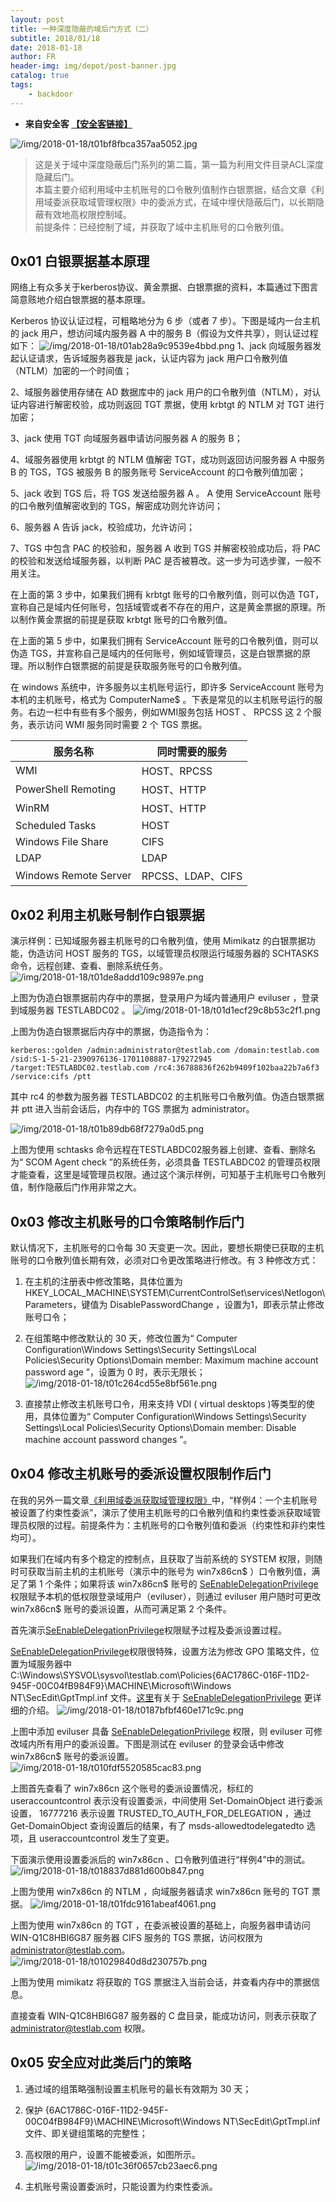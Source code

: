 ```yaml
---
layout: post
title: 一种深度隐蔽的域后门方式（二）
subtitle: 2018/01/18
date: 2018-01-18
author: FR
header-img: img/depot/post-banner.jpg
catalog: true
tags:
    - backdoor
---
```


- **来自安全客 [【安全客链接】](https://www.anquanke.com/post/id/93542)**

![/img/2018-01-18/t01bf8fbca357aa5052.jpg](https://p2.ssl.qhimg.com/t01bf8fbca357aa5052.jpg)

  >  这是关于域中深度隐蔽后门系列的第二篇，第一篇为利用文件目录ACL深度隐藏后门。  
  > 本篇主要介绍利用域中主机账号的口令散列值制作白银票据，结合文章《利用域委派获取域管理权限》中的委派方式，在域中埋伏隐蔽后门，以长期隐蔽有效地高权限控制域。  
  > 前提条件：已经控制了域，并获取了域中主机账号的口令散列值。

## 0x01 白银票据基本原理
网络上有众多关于kerberos协议、黄金票据、白银票据的资料，本篇通过下图言简意赅地介绍白银票据的基本原理。

Kerberos 协议认证过程，可粗略地分为 6 步（或者 7 步）。下图是域内一台主机的 jack 用户，想访问域内服务器 A 中的服务 B（假设为文件共享），则认证过程如下：
![/img/2018-01-18/t01ab28a9c9539e4bbd.png](https://p4.ssl.qhimg.com/t01ab28a9c9539e4bbd.png)
1、jack 向域服务器发起认证请求，告诉域服务器我是 jack，认证内容为 jack 用户口令散列值（NTLM）加密的一个时间值；

2、域服务器使用存储在 AD 数据库中的 jack 用户的口令散列值（NTLM），对认证内容进行解密校验，成功则返回 TGT 票据，使用 krbtgt 的 NTLM 对 TGT 进行加密；

3、jack 使用 TGT 向域服务器申请访问服务器 A 的服务 B；

4、域服务器使用 krbtgt 的 NTLM 值解密 TGT，成功则返回访问服务器 A 中服务 B 的 TGS，TGS 被服务 B 的服务账号 ServiceAccount 的口令散列值加密；

5、jack 收到 TGS 后，将 TGS 发送给服务器 A 。 A 使用 ServiceAccount 账号的口令散列值解密收到的 TGS，解密成功则允许访问；

6、服务器 A 告诉 jack，校验成功，允许访问；

7、TGS 中包含 PAC 的校验和，服务器 A 收到 TGS 并解密校验成功后，将 PAC 的校验和发送给域服务器，以判断 PAC 是否被篡改。这一步为可选步骤，一般不用关注。

在上面的第 3 步中，如果我们拥有 krbtgt 账号的口令散列值，则可以伪造 TGT，宣称自己是域内任何账号，包括域管或者不存在的用户，这是黄金票据的原理。所以制作黄金票据的前提是获取 krbtgt 账号的口令散列值。

在上面的第 5 步中，如果我们拥有 ServiceAccount 账号的口令散列值，则可以伪造 TGS，并宣称自己是域内的任何账号，例如域管理员，这是白银票据的原理。所以制作白银票据的前提是获取服务账号的口令散列值。

在 windows 系统中，许多服务以主机账号运行，即许多 ServiceAccount 账号为本机的主机账号，格式为 ComputerName$ 。下表是常见的以主机账号运行的服务。右边一栏中有些有多个服务，例如WMI服务包括 HOST 、 RPCSS 这 2 个服务，表示访问 WMI 服务同时需要 2 个 TGS 票据。

服务名称 | 同时需要的服务
-----|-----
WMI |HOST、RPCSS
PowerShell Remoting | HOST、HTTP
WinRM | HOST、HTTP
Scheduled Tasks | HOST
Windows File Share | CIFS
LDAP | LDAP
Windows Remote Server | RPCSS、LDAP、CIFS

## 0x02 利用主机账号制作白银票据
演示样例：已知域服务器主机账号的口令散列值，使用 Mimikatz 的白银票据功能，伪造访问 HOST 服务的 TGS，以域管理员权限运行域服务器的 SCHTASKS 命令，远程创建、查看、删除系统任务。
![/img/2018-01-18/t01de8addd109c9897e.png](https://p3.ssl.qhimg.com/t01de8addd109c9897e.png)

上图为伪造白银票据前内存中的票据，登录用户为域内普通用户 eviluser ，登录到域服务器 TESTLABDC02 。
![/img/2018-01-18/t01d1ecf29c8b53c2f1.png](https://p1.ssl.qhimg.com/t01d1ecf29c8b53c2f1.png)

上图为伪造白银票据后内存中的票据，伪造指令为：
```
kerberos::golden /admin:administrator@testlab.com /domain:testlab.com /sid:S-1-5-21-2390976136-1701108887-179272945 /target:TESTLABDC02.testlab.com /rc4:36788836f262b9409f102baa22b7a6f3 /service:cifs /ptt
```

其中 rc4 的参数为服务器 TESTLABDC02 的主机账号口令散列值。伪造白银票据并 ptt 进入当前会话后，内存中的 TGS 票据为 administrator。

![/img/2018-01-18/t01b89db68f7279a0d5.png](https://p0.ssl.qhimg.com/t01b89db68f7279a0d5.png)

上图为使用 schtasks 命令远程在TESTLABDC02服务器上创建、查看、删除名为“ SCOM Agent check ”的系统任务，必须具备 TESTLABDC02 的管理员权限才能查看，这里是域管理员权限。通过这个演示样例，可知基于主机账号口令散列值，制作隐蔽后门作用非常之大。

## 0x03 修改主机账号的口令策略制作后门
默认情况下，主机账号的口令每 30 天变更一次。因此，要想长期使已获取的主机账号的口令散列值长期有效，必须对口令更改策略进行修改。有 3 种修改方式：

1. 在主机的注册表中修改策略，具体位置为 HKEY_LOCAL_MACHINE\SYSTEM\CurrentControlSet\services\Netlogon\Parameters，键值为 DisablePasswordChange ，设置为1，即表示禁止修改账号口令；

2. 在组策略中修改默认的 30 天，修改位置为“ Computer Configuration\Windows Settings\Security Settings\Local Policies\Security Options\Domain member: Maximum machine account password age ”，设置为 0 时，表示无限长；
![/img/2018-01-18/t01c264cd55e8bf561e.png](https://p2.ssl.qhimg.com/t01c264cd55e8bf561e.png)

3. 直接禁止修改主机账号口令，用来支持 VDI  ( virtual desktops )等类型的使用，具体位置为“ Computer Configuration\Windows Settings\Security Settings\Local Policies\Security Options\Domain member: Disable machine account password changes ”。

## 0x04 修改主机账号的委派设置权限制作后门
在我的另外一篇文章[《利用域委派获取域管理权限》](https://www.anquanke.com/post/id/92484)中，“样例4：一个主机账号被设置了约束性委派”，演示了使用主机账号的口令散列值和约束性委派获取域管理员权限的过程。前提条件为：主机账号的口令散列值和委派（约束性和非约束性均可）。

如果我们在域内有多个稳定的控制点，且获取了当前系统的 SYSTEM 权限，则随时可获取当前主机的主机账号（演示中的账号为 win7x86cn$ ）口令散列值，满足了第 1 个条件；如果将该 win7x86cn$ 账号的 [SeEnableDelegationPrivilege](https://labs.mwrinfosecurity.com/blog/trust-years-to-earn-seconds-to-break/) 权限赋予本机的低权限登录域用户（eviluser），则通过 eviluser 用户随时可更改 win7x86cn$ 账号的委派设置，从而可满足第 2 个条件。

首先演示[SeEnableDelegationPrivilege](https://labs.mwrinfosecurity.com/blog/trust-years-to-earn-seconds-to-break/)权限赋予过程及委派设置过程。

[SeEnableDelegationPrivilege](https://labs.mwrinfosecurity.com/blog/trust-years-to-earn-seconds-to-break/)权限很特殊，设置方法为修改 GPO 策略文件，位置为域服务器中 C:\Windows\SYSVOL\sysvol\testlab.com\Policies\{6AC1786C-016F-11D2-945F-00C04fB984F9}\MACHINE\Microsoft\Windows NT\SecEdit\GptTmpl.inf 文件。[这里](https://www.anquanke.com/post/id/85364)有关于 [SeEnableDelegationPrivilege](https://labs.mwrinfosecurity.com/blog/trust-years-to-earn-seconds-to-break/) 更详细的介绍。
![/img/2018-01-18/t0187bfbf460e171c9c.png](https://p2.ssl.qhimg.com/t0187bfbf460e171c9c.png)

上图中添加 eviluser 具备 [SeEnableDelegationPrivilege](https://labs.mwrinfosecurity.com/blog/trust-years-to-earn-seconds-to-break/) 权限，则 eviluser 可修改域内所有用户的委派设置。下图是测试在 eviluser 的登录会话中修改 win7x86cn$ 账号的委派设置。
![/img/2018-01-18/t010fdf5520585cac83.png](https://p3.ssl.qhimg.com/t010fdf5520585cac83.png)

上图首先查看了 win7x86cn 这个账号的委派设置情况，标红的 useraccountcontrol 表示没有设置委派，中间使用 Set-DomainObject 进行委派设置， 16777216 表示设置 TRUSTED_TO_AUTH_FOR_DELEGATION ，通过 Get-DomainObject 查询设置后的结果，有了 msds-allowedtodelegatedto 选项，且 useraccountcontrol 发生了变更。

下面演示使用设置委派后的 win7x86cn 、口令散列值进行“样例4”中的测试。
![/img/2018-01-18/t018837d881d600b847.png](https://p3.ssl.qhimg.com/t018837d881d600b847.png)

上图为使用 win7x86cn 的 NTLM ，向域服务器请求 win7x86cn 账号的 TGT 票据。
![/img/2018-01-18/t01fdc9161abeaf4061.png](https://p3.ssl.qhimg.com/t01fdc9161abeaf4061.png)

上图为使用 win7x86cn 的 TGT ，在委派被设置的基础上，向服务器申请访问 WIN-Q1C8HBI6G87 服务器 CIFS 服务的 TGS 票据，访问权限为 administrator@testlab.com。
![/img/2018-01-18/t01029840d8d230757b.png](https://p2.ssl.qhimg.com/t01029840d8d230757b.png)

上图为使用 mimikatz 将获取的 TGS 票据注入当前会话，并查看内存中的票据信息。

直接查看 WIN-Q1C8HBI6G87 服务器的 C 盘目录，能成功访问，则表示获取了 administrator@testlab.com 权限。

## 0x05 安全应对此类后门的策略
1. 通过域的组策略强制设置主机账号的最长有效期为 30 天；

2. 保护 {6AC1786C-016F-11D2-945F-00C04fB984F9}\MACHINE\Microsoft\Windows NT\SecEdit\GptTmpl.inf 文件、即关键组策略的完整性；

3. 高权限的用户，设置不能被委派，如图所示。
![/img/2018-01-18/t01c36f0657cb23aec6.png](https://p5.ssl.qhimg.com/t01c36f0657cb23aec6.png)

4. 主机账号需设置委派时，只能设置为约束性委派。